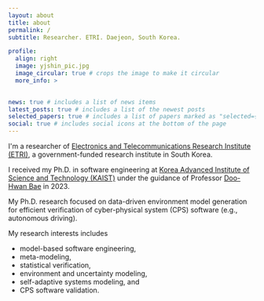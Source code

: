 ```yaml
---
layout: about
title: about
permalink: /
subtitle: Researcher. ETRI. Daejeon, South Korea.

profile:
  align: right
  image: yjshin_pic.jpg
  image_circular: true # crops the image to make it circular
  more_info: >
    

news: true # includes a list of news items
latest_posts: true # includes a list of the newest posts
selected_papers: true # includes a list of papers marked as "selected={true}"
social: true # includes social icons at the bottom of the page
---
```


I'm a researcher of [Electronics and Telecommunications Research Institute (ETRI)](https://www.etri.re.kr/eng/main/main.etri), a government-funded research institute in South Korea. 

I received my Ph.D. in software engineering at [Korea Advanced Institute of Science and Technology (KAIST)](https://www.kaist.ac.kr/en/) under the guidance of Professor [Doo-Hwan Bae](https://cs.kaist.ac.kr/people/view?idx=12&kind=faculty&menu=170) in 2023. 

My Ph.D. research focused on data-driven environment model generation for efficient verification of cyber-physical system (CPS) software (e.g., autonomous driving). 

My research interests includes
* model-based software engineering,
* meta-modeling,
* statistical verification,
* environment and uncertainty modeling,
* self-adaptive systems modeling, and
* CPS software validation.